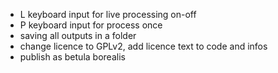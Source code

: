 * L keyboard input for live processing on-off
* P keyboard input for process once
* saving all outputs in a folder
* change licence to GPLv2, add licence text to code and infos
* publish as betula borealis

